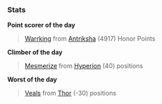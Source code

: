 

### Stats

**Point scorer of the day**
>[Warrking](/#/character/Antriksha/724377) from [Antriksha](/#/ranking/Antriksha)  (4917) Honor Points


**Climber of the day**
>[Mesmerize](/#/character/Hyperion/107580) from [Hyperion](/#/ranking/Hyperion)  (40) positions


**Worst of the day**
>[Veals](/#/character/Thor/1635138) from [Thor](/#/ranking/Thor)  (-30) positions


